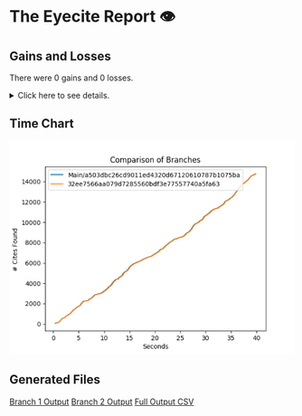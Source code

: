 # The Eyecite Report :eye:



Gains and Losses
---------
There were 0 gains and 0 losses.

<details>
<summary>Click here to see details.</summary>

|     id     |  Gain  |  Loss  |
| ---------- | ------ | ------ |


</details>



Time Chart
---------

![image](https://raw.githubusercontent.com/freelawproject/eyecite/artifacts/211/results/chart.png)


Generated Files
---------

[Branch 1 Output](https://raw.githubusercontent.com/freelawproject/eyecite/artifacts/211/results/a503dbc26cd9011ed4320d67120610787b1075ba.json)
[Branch 2 Output](https://raw.githubusercontent.com/freelawproject/eyecite/artifacts/211/results/32ee7566aa079d7285560bdf3e77557740a5fa63.json)
[Full Output CSV ](https://raw.githubusercontent.com/freelawproject/eyecite/artifacts/211/results/output.csv)
